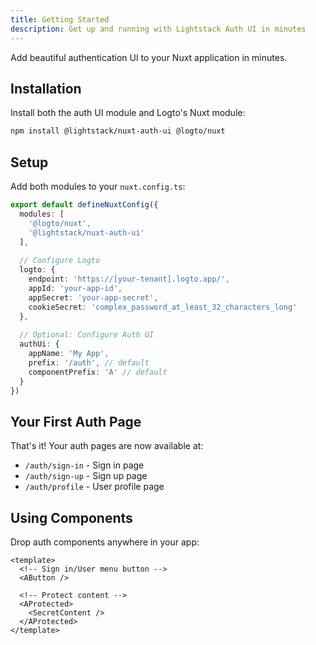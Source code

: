 ```yaml
---
title: Getting Started
description: Get up and running with Lightstack Auth UI in minutes
---
```


Add beautiful authentication UI to your Nuxt application in minutes.

## Installation

Install both the auth UI module and Logto's Nuxt module:

```bash
npm install @lightstack/nuxt-auth-ui @logto/nuxt
```

## Setup

Add both modules to your `nuxt.config.ts`:

```typescript
export default defineNuxtConfig({
  modules: [
    '@logto/nuxt',
    '@lightstack/nuxt-auth-ui'
  ],
  
  // Configure Logto
  logto: {
    endpoint: 'https://[your-tenant].logto.app/',
    appId: 'your-app-id',
    appSecret: 'your-app-secret',
    cookieSecret: 'complex_password_at_least_32_characters_long'
  },
  
  // Optional: Configure Auth UI
  authUi: {
    appName: 'My App',
    prefix: '/auth', // default
    componentPrefix: 'A' // default
  }
})
```

## Your First Auth Page

That's it! Your auth pages are now available at:

- `/auth/sign-in` - Sign in page
- `/auth/sign-up` - Sign up page  
- `/auth/profile` - User profile page

## Using Components

Drop auth components anywhere in your app:

```vue
<template>
  <!-- Sign in/User menu button -->
  <AButton />
  
  <!-- Protect content -->
  <AProtected>
    <SecretContent />
  </AProtected>
</template>
```